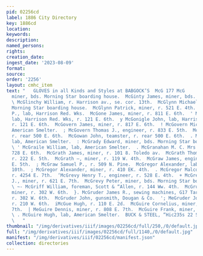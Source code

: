 ```yaml
---
pid: 02256cd
label: 1886 City Directory
key: 1886cd
location: 
keywords: 
description: 
named_persons: 
rights: 
creation_date: 
ingest_date: '2023-08-09'
format: 
source: 
order: '2256'
layout: cmhc_item
text: "   GLOVES in all Kinds and Styles at BABGOCK’S  McG 177 McG     McGinnis William,
  miner, bds. Morning Star boarding house.  McGinty James, miner, bds. 807 E. 9th.
  \ McGlinchy William, r. Harrison av., se. cor. 13th.  McGlynn Michael, miner, bds.
  Morning Star boarding house.  McGlynn Patrick, miner, r. 521 E. 4th.  MeGoldrick
  P., lab, Harrison Red. Wks.  McGone James, miner, r. 811 E. 6th.  ' MeGonigle Frank,
  lab, Harrison Red. Wks, r. 121 E. 6th.  y McGonigle John, lab, Harrison Red. Wks,
  r. 121 E. 6th.  McGovern James, miner, r. 817 E. 6th.  ! McGovern Michael, feeder,
  American Smelter.  ; McGovern Thomas J., engineer, r. 833 E. 5th.  McGowan Angus,
  r. rear 500 E. 6th.  McGowan John, teamster, r. rear 500 E. 6th.  . McGowan Thomas,
  lab, American Smelter.  : McGrady Edward, miner, bds. Morning Star boar ding house.
  \ ' McGraile William, lab, American Smelter.  . McGranahan M. C. Mrs., grocery,
  728 E. 6th.  McGrath James, miner, r. 101 8. Toledo av.  McGrath Thomas, miner,
  r. 222 E. 5th.  McGrath —, miner, r. 119 W. 4th.  McGraw James, engineer, bds. 300
  E. 5th.  ; McGraw Samuel P., r. 509 N. Pine.  McGregor Alexander, lab, r. 423 E.
  10th.  ; McGregor Alexander, miner, r. 410 EK. 4th.  . McGregor Malcolm, miner,
  r. 4254 E. 7th.  ‘McGrevy Henry T., engineer, r. 528 E. 4th.  + McGrevy Michael
  J., miner, r. 621 E. 7th.  McGrevy Peter, miner, bds. Morning Star boarding house.
  \ ~- McGriff William, foreman, Scott & “Allen, r. 144 Ww. 4th.  McGruder Elijah,
  miner, r. 302 W. 6th.  }. McGruder James R., sewing machines, G17 Tarrison av.,
  r. 302 W. 6th.  McGruder John, gunsmith, Dougan & Co.  '; MeGruder John, miner,
  r. 210 W. 6th.  iMcGue Hugh, r. 110 E. 2d.  McGuire Cornelius, miner, r. 808 E.
  7th.  | MeGuire Dennis, miner, r. 808 E. 7th.  McGuire Frank, miner, r. 615 E. 7th.
  \ . McGuire Hugh, lab, American Smelter.  BUCK & STEEL, “Hic235s 22 S7ugNcesT a=
  \   "
thumbnail: "/img/derivatives/iiif/images/02256cd/full/250,/0/default.jpg"
full: "/img/derivatives/iiif/images/02256cd/full/1140,/0/default.jpg"
manifest: "/img/derivatives/iiif/02256cd/manifest.json"
collection: directories
---
```

